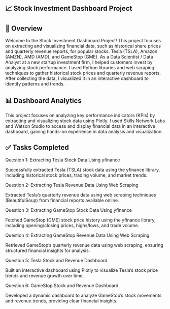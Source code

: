 ## 📈 Stock Investment Dashboard Project

## 🚀 Overview

Welcome to the Stock Investment Dashboard Project! This project focuses on extracting and visualizing financial data, such as historical share prices and quarterly revenue reports, for popular stocks: Tesla (TSLA), Amazon (AMZN), AMD (AMD), and GameStop (GME). As a Data Scientist / Data Analyst at a new startup investment firm, I helped customers invest by analyzing stock performance. I used Python libraries and web scraping techniques to gather historical stock prices and quarterly revenue reports. After collecting the data, I visualized it in an interactive dashboard to identify patterns and trends.

## 📊 Dashboard Analytics

This project focuses on analyzing key performance indicators (KPIs) by extracting and visualizing stock data using Plotly. I used Skills Network Labs and Watson Studio to access and display financial data in an interactive dashboard, gaining hands-on experience in data analysis and visualization.

## ✅ Tasks Completed

Question 1: Extracting Tesla Stock Data Using yfinance

Successfully extracted Tesla (TSLA) stock data using the yfinance library, including historical stock prices, trading volume, and market trends.

Question 2: Extracting Tesla Revenue Data Using Web Scraping

Extracted Tesla’s quarterly revenue data using web scraping techniques (BeautifulSoup) from financial reports available online.

Question 3: Extracting GameStop Stock Data Using yfinance

Fetched GameStop (GME) stock price history using the yfinance library, including opening/closing prices, highs/lows, and trade volume.

Question 4: Extracting GameStop Revenue Data Using Web Scraping

Retrieved GameStop’s quarterly revenue data using web scraping, ensuring structured financial insights for analysis.

Question 5: Tesla Stock and Revenue Dashboard

Built an interactive dashboard using Plotly to visualize Tesla’s stock price trends and revenue growth over time.

Question 6: GameStop Stock and Revenue Dashboard

Developed a dynamic dashboard to analyze GameStop’s stock movements and revenue trends, providing clear financial insights.
